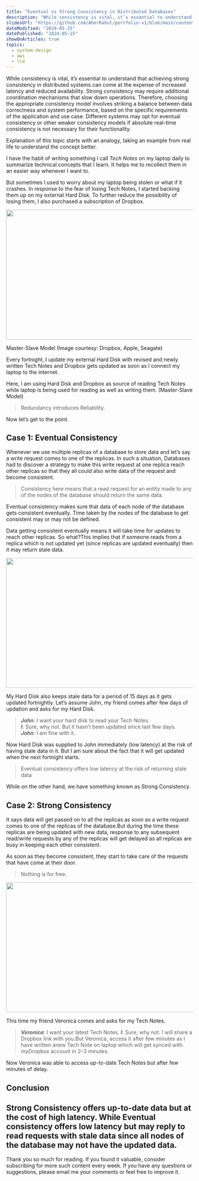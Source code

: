 ```yaml
---
title: "Eventual vs Strong Consistency in Distributed Databases"
description: "While consistency is vital, it’s essential to understand that achieving strong consistency in distributed systems can come at the expense of increased latency and reduced availability. Strong consistency may require additional coordination mechanisms that slow down operations. Therefore, choosing the appropriate consistency model involves striking a balance between data correctness and system performance, based on the specific requirements of the application and use case. Different systems may opt for eventual consistency or other weaker consistency models if absolute real-time consistency is not necessary for their functionality."
slidesUrl: "https://github.com/AherRahul/portfolio-v1/blob/main/content/articles/eventual-vs-strong-consistency-in-distributed-databases.md"
dateModified: "2024-05-25"
datePublished: "2024-05-25"
showOnArticles: true
topics:
  - system-design
  - aws
  - lld
---
```


While consistency is vital, it’s essential to understand that achieving strong consistency in distributed systems can come at the expense of increased latency and reduced availability. Strong consistency may require additional coordination mechanisms that slow down operations. Therefore, choosing the appropriate consistency model involves striking a balance between data correctness and system performance, based on the specific requirements of the application and use case. Different systems may opt for eventual consistency or other weaker consistency models if absolute real-time consistency is not necessary for their functionality.


Explanation of this topic starts with an analogy, taking an example from real life to understand the concept better.

I have the habit of writing something I call _Tech Notes_ on my laptop daily to summarize technical concepts that I learn. It helps me to recollect them in an easier way whenever I want to.

But sometimes I used to worry about my laptop being stolen or what if it crashes. In response to the fear of losing Tech Notes, I started backing them up on my external Hard Disk. To further reduce the possibility of losing them, I also purchased a subscription of Dropbox.

<img src= "https://hackernoon.imgix.net/hn-images/1*PiQhvAicV4TUXohXNdNMuA.png?w=640&q=75&auto=format%201x,%20https://hackernoon.imgix.net/hn-images/1*PiQhvAicV4TUXohXNdNMuA.png?w=1200&q=75&auto=format%202x" alt = "" width ="700" height = "350">

Master-Slave Model (Image courtesy: Dropbox, Apple, Seagate)

Every fortnight, I update my external Hard Disk with revised and newly written Tech Notes and Dropbox gets updated as soon as I connect my laptop to the internet.

Here, I am using Hard Disk and Dropbox as source of reading Tech Notes while laptop is being used for reading as well as writing them. (Master-Slave Model)

> Redundancy introduces Reliability.

Now let’s get to the point.


## Case 1: Eventual Consistency
Whenever we use multiple replicas of a database to store data and let’s say a write request comes to one of the replicas. In such a situation, Databases had to discover a strategy to make this write request at one replica reach other replicas so that they all could also write data of the request and become consistent.

> Consistency here means that a read request for an entity made to any of the nodes of the database should return the same data.

Eventual consistency makes sure that data of each node of the database gets consistent eventually. Time taken by the nodes of the database to get consistent may or may not be defined.


Data getting consistent eventually means it will take time for updates to reach other replicas. So what?This implies that if someone reads from a replica which is not updated yet (since replicas are updated eventually) then it may return stale data.


<img src= "https://hackernoon.imgix.net/hn-images/1*PFgHx8UYLhk3L5ePPmailQ.png?w=1200&q=75&auto=format" alt = "" width ="700" height = "350">

My Hard Disk also keeps stale data for a period of 15 days as it gets updated fortnightly. Let’s assume John, my friend comes after few days of updation and asks for my Hard Disk.

> **_John_**: I want your hard disk to read your Tech Notes.<br />
> **_I_**: Sure, why not. But it hasn’t been updated since last few days.<br />
> **_John_**: I am fine with it.<br />

Now Hard Disk was supplied to John immediately (low latency) at the risk of having stale data in it. But I am sure about the fact that it will get updated when the next fortnight starts.

> Eventual consistency offers low latency at the risk of returning stale data

While on the other hand, we have something known as Strong Consistency.


## Case 2: Strong Consistency

It says data will get passed on to all the replicas as soon as a write request comes to one of the replicas of the database.But during the time these replicas are being updated with new data, response to any subsequent read/write requests by any of the replicas will get delayed as all replicas are busy in keeping each other consistent.

As soon as they become consistent, they start to take care of the requests that have come at their door.

> Nothing is for free.


<img src= "https://hackernoon.imgix.net/hn-images/1*klFtrGr8U-XmyiZ1CJx-0w.png?w=1200&q=75&auto=format" alt = "" width ="700" height = "350">

This time my friend Veronica comes and asks for my Tech Notes.

> **_Veronica_**: I want your latest Tech Notes.
> **_I_**: Sure, why not. I will share a Dropbox link with you.But Veronica, access it after few minutes as I have written anew Tech Note on laptop which will get synced with myDropbox account in 2–3 minutes.

Now Veronica was able to access up-to-date Tech Notes but after few minutes of delay.

## Conclusion

Strong Consistency offers up-to-date data but at the cost of high latency.
While Eventual consistency offers low latency but may reply to read requests with stale data since all nodes of the database may not have the updated data.
---

Thank you so much for reading. If you found it valuable, consider subscribing for more such content every week. If you have any questions or suggestions, please email me your comments or feel free to improve it.

